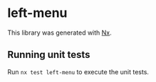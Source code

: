 # left-menu

This library was generated with [Nx](https://nx.dev).

## Running unit tests

Run `nx test left-menu` to execute the unit tests.
